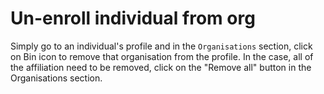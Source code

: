 # Un-enroll individual from org

Simply go to an individual's profile and in the `Organisations` section, click on Bin icon to remove that organisation from the profile. In the case, all of the affiliation need to be removed, click on the "Remove all" button in the Organisations section.
